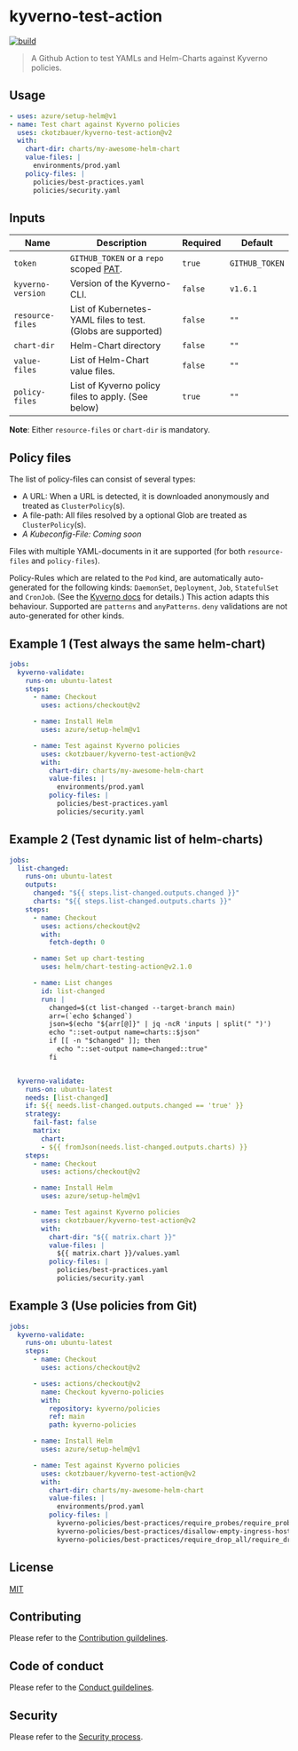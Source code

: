 # kyverno-test-action

[![build](https://github.com/ckotzbauer/kyverno-test-action/actions/workflows/main.yml/badge.svg)](https://github.com/ckotzbauer/kyverno-test-action/actions/workflows/main.yml)

> A Github Action to test YAMLs and Helm-Charts against Kyverno policies.

## Usage

```yaml
- uses: azure/setup-helm@v1
- name: Test chart against Kyverno policies
  uses: ckotzbauer/kyverno-test-action@v2
  with:
    chart-dir: charts/my-awesome-helm-chart
    value-files: |
      environments/prod.yaml
    policy-files: |
      policies/best-practices.yaml
      policies/security.yaml
```

## Inputs

| Name | Description | Required | Default |
| --- | --- | --- | --- |
| `token` | `GITHUB_TOKEN` or a `repo` scoped [PAT](https://docs.github.com/en/github/authenticating-to-github/creating-a-personal-access-token). | `true` | `GITHUB_TOKEN` |
| `kyverno-version` | Version of the Kyverno-CLI. | `false` | `v1.6.1` |
| `resource-files` | List of Kubernetes-YAML files to test. (Globs are supported) | `false` | `""` |
| `chart-dir` | Helm-Chart directory | `false` | `""` |
| `value-files` | List of Helm-Chart value files. | `false` | `""` |
| `policy-files` | List of Kyverno policy files to apply. (See below) | `true` | `""` |

**Note**: Either `resource-files` or `chart-dir` is mandatory.

## Policy files

The list of policy-files can consist of several types:
- A URL: When a URL is detected, it is downloaded anonymously and treated as `ClusterPolicy`(s).
- A file-path: All files resolved by a optional Glob are treated as `ClusterPolicy`(s).
- *A Kubeconfig-File: Coming soon*

Files with multiple YAML-documents in it are supported (for both `resource-files` and `policy-files`).

Policy-Rules which are related to the `Pod` kind, are automatically auto-generated for the following kinds: 
`DaemonSet`, `Deployment`, `Job`, `StatefulSet` and `CronJob`. (See the [Kyverno docs](https://kyverno.io/docs/writing-policies/autogen/) for details.)
This action adapts this behaviour. Supported are `patterns` and `anyPatterns`. `deny` validations are not auto-generated for other kinds.


## Example 1 (Test always the same helm-chart)

```yaml
jobs:
  kyverno-validate:
    runs-on: ubuntu-latest
    steps:
      - name: Checkout
        uses: actions/checkout@v2

      - name: Install Helm
        uses: azure/setup-helm@v1

      - name: Test against Kyverno policies
        uses: ckotzbauer/kyverno-test-action@v2
        with:
          chart-dir: charts/my-awesome-helm-chart
          value-files: |
            environments/prod.yaml
          policy-files: |
            policies/best-practices.yaml
            policies/security.yaml
```


## Example 2 (Test dynamic list of helm-charts)

```yaml
jobs:
  list-changed:
    runs-on: ubuntu-latest
    outputs:
      changed: "${{ steps.list-changed.outputs.changed }}"
      charts: "${{ steps.list-changed.outputs.charts }}"
    steps:
      - name: Checkout
        uses: actions/checkout@v2
        with:
          fetch-depth: 0

      - name: Set up chart-testing
        uses: helm/chart-testing-action@v2.1.0

      - name: List changes
        id: list-changed
        run: |
          changed=$(ct list-changed --target-branch main)
          arr=(`echo $changed`)
          json=$(echo "${arr[@]}" | jq -ncR 'inputs | split(" ")')
          echo "::set-output name=charts::$json"
          if [[ -n "$changed" ]]; then
            echo "::set-output name=changed::true"
          fi


  kyverno-validate:
    runs-on: ubuntu-latest
    needs: [list-changed]
    if: ${{ needs.list-changed.outputs.changed == 'true' }}
    strategy:
      fail-fast: false
      matrix:
        chart:
        - ${{ fromJson(needs.list-changed.outputs.charts) }}
    steps:
      - name: Checkout
        uses: actions/checkout@v2

      - name: Install Helm
        uses: azure/setup-helm@v1

      - name: Test against Kyverno policies
        uses: ckotzbauer/kyverno-test-action@v2
        with:
          chart-dir: "${{ matrix.chart }}"
          value-files: |
            ${{ matrix.chart }}/values.yaml
          policy-files: |
            policies/best-practices.yaml
            policies/security.yaml
```


## Example 3 (Use policies from Git)

```yaml
jobs:
  kyverno-validate:
    runs-on: ubuntu-latest
    steps:
      - name: Checkout
        uses: actions/checkout@v2

      - uses: actions/checkout@v2
        name: Checkout kyverno-policies
        with:
          repository: kyverno/policies
          ref: main
          path: kyverno-policies

      - name: Install Helm
        uses: azure/setup-helm@v1

      - name: Test against Kyverno policies
        uses: ckotzbauer/kyverno-test-action@v2
        with:
          chart-dir: charts/my-awesome-helm-chart
          value-files: |
            environments/prod.yaml
          policy-files: |
            kyverno-policies/best-practices/require_probes/require_probes.yaml
            kyverno-policies/best-practices/disallow-empty-ingress-host/disallow_empty_ingress_host.yaml
            kyverno-policies/best-practices/require_drop_all/require_drop_all.yaml
```


## License

[MIT](LICENSE)

## Contributing

Please refer to the [Contribution guildelines](https://github.com/ckotzbauer/.github/blob/main/CONTRIBUTING.md).

## Code of conduct

Please refer to the [Conduct guildelines](https://github.com/ckotzbauer/.github/blob/main/CODE_OF_CONDUCT.md).

## Security

Please refer to the [Security process](https://github.com/ckotzbauer/.github/blob/main/SECURITY.md).

